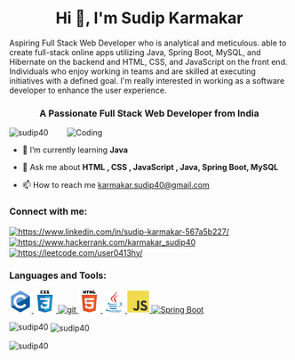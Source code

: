<h1 align="center">Hi 👋, I'm Sudip Karmakar</h1>
<p> Aspiring Full Stack Web Developer who is analytical and meticulous. able to create full-stack online apps utilizing Java, Spring Boot, MySQL, and Hibernate on the backend and HTML, CSS, and JavaScript on the front end. Individuals who enjoy working in teams and are skilled at executing initiatives with a defined goal. I'm really interested in working as a software developer to enhance the user experience.</p>
<h3 align="center">A Passionate Full Stack Web Developer from India</h3>
<img align="right" width="400" src="https://c.tenor.com/2uyENRmiUt0AAAAC/coding.gif" alt="Coding">
<p align="left"> <img src="https://komarev.com/ghpvc/?username=sudip40&label=Profile%20views&color=0e75b6&style=flat" alt="sudip40" /> </p>

- 🌱 I’m currently learning **Java**

- 💬 Ask me about **HTML , CSS , JavaScript , Java, Spring Boot, MySQL**

- 📫 How to reach me karmakar.sudip40@gmail.com

<h3 align="left">Connect with me:</h3>
<p align="left">
<a href="https://www.linkedin.com/in/sudip-karmakar-567a5b227/" target="blank"><img align="center" src="https://raw.githubusercontent.com/rahuldkjain/github-profile-readme-generator/master/src/images/icons/Social/linked-in-alt.svg" alt="https://www.linkedin.com/in/sudip-karmakar-567a5b227/" height="30" width="40" /></a>
<a href="https://www.hackerrank.com/karmakar_sudip40" target="blank"><img align="center" src="https://raw.githubusercontent.com/rahuldkjain/github-profile-readme-generator/master/src/images/icons/Social/hackerrank.svg" alt="https://www.hackerrank.com/karmakar_sudip40" height="30" width="40" /></a>
<a href="https://leetcode.com/user0413hy/" target="blank"><img align="center" src="https://raw.githubusercontent.com/rahuldkjain/github-profile-readme-generator/master/src/images/icons/Social/leet-code.svg" alt="https://leetcode.com/user0413hy/" height="30" width="40" /></a>
</p>

<h3 align="left">Languages and Tools:</h3>
<p align="left" display="flex" aling-items="center"> <a href="https://www.cprogramming.com/" target="_blank" rel="noreferrer"> <img src="https://raw.githubusercontent.com/devicons/devicon/master/icons/c/c-original.svg" alt="c" width="40" height="40"/> </a> <a href="https://www.w3schools.com/css/" target="_blank" rel="noreferrer"> <img src="https://raw.githubusercontent.com/devicons/devicon/master/icons/css3/css3-original-wordmark.svg" alt="css3" width="40" height="40"/> </a> <a href="https://git-scm.com/" target="_blank" rel="noreferrer"> <img src="https://www.vectorlogo.zone/logos/git-scm/git-scm-icon.svg" alt="git" width="40" height="40"/> </a> <a href="https://www.w3.org/html/" target="_blank" rel="noreferrer"> <img src="https://raw.githubusercontent.com/devicons/devicon/master/icons/html5/html5-original-wordmark.svg" alt="html5" width="40" height="40"/> </a> <a href="https://www.java.com" target="_blank" rel="noreferrer"> <img src="https://raw.githubusercontent.com/devicons/devicon/master/icons/java/java-original.svg" alt="java" width="40" height="40"/> </a> <a href="https://developer.mozilla.org/en-US/docs/Web/JavaScript" target="_blank" rel="noreferrer"> <img src="https://raw.githubusercontent.com/devicons/devicon/master/icons/javascript/javascript-original.svg" alt="javascript" width="40" height="40"/> </a> <a href="https://spring.io/projects/spring-boot" target="_blank" rel="noreferrer"> <img src="https://spring.io/images/spring-logo-9146a4d3298760c2e7e49595184e1975.svg" alt="Spring Boot" width="60" height="50"/> </a> </p>

<p><img align="left" src="https://github-readme-stats.vercel.app/api/top-langs?username=sudip40&show_icons=true&locale=en&layout=compact" alt="sudip40" /></p>

<p>&nbsp;<img align="center" src="https://github-readme-stats.vercel.app/api?username=sudip40&show_icons=true&locale=en" alt="sudip40" /></p>

<p><img align="center" src="https://github-readme-streak-stats.herokuapp.com/?user=sudip40&" alt="sudip40" /></p>
